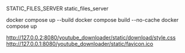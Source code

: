
STATIC_FILES_SERVER
static_files_server


docker compose up --build
docker compose build --no-cache
docker compose up



http://127.0.0.2:8080/youtube_downloader/static/download/style.css
http://127.0.0.1:8080/youtube_downloader/static/favicon.ico